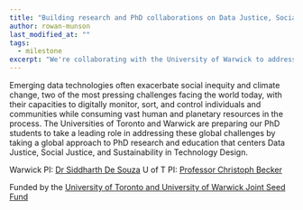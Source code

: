 ```yaml
---
title: "Building research and PhD collaborations on Data Justice, Social Justice, and Sustainability"
author: rowan-munson
last_modified_at: ""
tags:
  - milestone
excerpt: "We're collaborating with the University of Warwick to address the global challenges of social inequity and climate change."
---
```

Emerging data technologies often exacerbate social inequity and climate change, two of the most pressing challenges facing the world today, with their capacities to digitally monitor, sort, and control individuals and communities while consuming vast human and planetary resources in the process. The Universities of Toronto and Warwick are preparing our PhD students to take a leading role in addressing these global challenges by taking a global approach to PhD research and education that centers Data Justice, Social Justice, and Sustainability in Technology Design.

Warwick PI: [Dr Siddharth De Souza](https://warwick.ac.uk/fac/cross_fac/cim/people/siddharth-de-souza/)
U of T PI: [Professor Christoph Becker](https://discover.research.utoronto.ca/21004-christoph-becker)

Funded by the [University of Toronto and University of Warwick Joint Seed Fund](https://warwick.ac.uk/global/theamericas/torontowarwickjointseedfund/)
